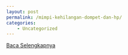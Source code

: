 ```yaml
---
layout: post
permalink: /mimpi-kehilangan-dompet-dan-hp/
categories:
    - Uncategorized
---
```


[Baca Selengkapnya](/08)